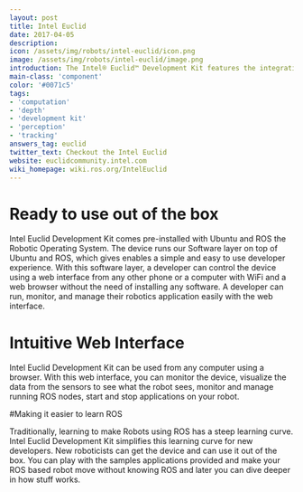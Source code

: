 ```yaml
---
layout: post
title: Intel Euclid
date: 2017-04-05
description:
icon: /assets/img/robots/intel-euclid/icon.png
image: /assets/img/robots/intel-euclid/image.png
introduction: The Intel® Euclid™ Development Kit features the integration of Intel® RealSense™ depth camera technology, a motion camera, and an Intel® Atom™ x7-Z8700 Quad core CPU to produce a compact and sleek all-in-one computer and depth camera. The Intel® Euclid™ Development Kit is designed to be operable out of the box with pre-installed software including an Ubuntu® operating system.
main-class: 'component'
color: '#0071c5'
tags:
- 'computation'
- 'depth'
- 'development kit'
- 'perception'
- 'tracking'
answers_tag: euclid
twitter_text: Checkout the Intel Euclid
website: euclidcommunity.intel.com
wiki_homepage: wiki.ros.org/IntelEuclid
---
```



# Ready to use out of the box

Intel Euclid Development Kit comes pre-installed with Ubuntu and ROS the Robotic Operating System. The device runs our Software layer on top of Ubuntu and ROS, which gives enables a simple and easy to use developer experience. With this software layer, a developer can control the device using a web interface from any other phone or a computer with WiFi and a web browser without the need of installing any software. A developer can run, monitor, and manage their robotics application easily with the web interface.

# Intuitive Web Interface

Intel Euclid Development Kit can be used from any computer using a browser. With this web interface, you can monitor the device, visualize the data from the sensors to see what the robot sees, monitor and manage running ROS nodes, start and stop applications on your robot.

#Making it easier to learn ROS

Traditionally, learning to make Robots using ROS has a steep learning curve. Intel Euclid Development Kit simplifies this learning curve for new developers. New roboticists can get the device and can use it out of the box. You can play with the samples applications provided and make your ROS based robot move without knowing ROS and later you can dive deeper in how stuff works.

